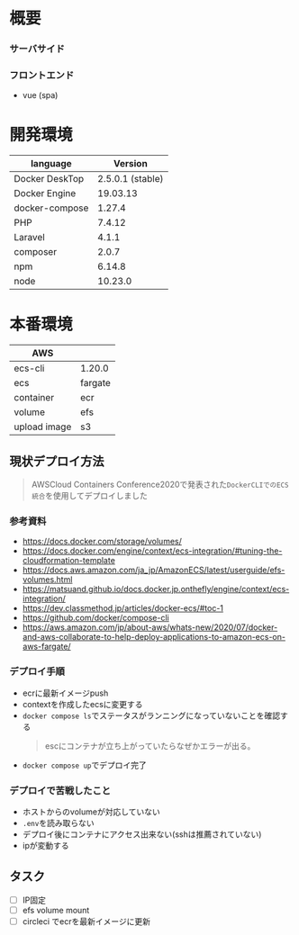 # 概要
### サーバサイド
### フロントエンド
  - vue (spa)
# 開発環境

|language|Version|
|---|---|
|Docker DeskTop|2.5.0.1 (stable)|
|Docker Engine|19.03.13|
|docker-compose|1.27.4|
|PHP|7.4.12|
|Laravel|4.1.1|
|composer|2.0.7|
|npm|6.14.8|
|node|10.23.0|

# 本番環境
|AWS||
|--|--|
|ecs-cli|1.20.0|
|ecs|fargate|
|container|ecr|
|volume|efs|
|upload image|s3|

## 現状デプロイ方法
  > AWSCloud Containers Conference2020で発表された`DockerCLIでのECS統合`を使用してデプロイしました

### 参考資料
- https://docs.docker.com/storage/volumes/
- https://docs.docker.com/engine/context/ecs-integration/#tuning-the-cloudformation-template
- https://docs.aws.amazon.com/ja_jp/AmazonECS/latest/userguide/efs-volumes.html
- https://matsuand.github.io/docs.docker.jp.onthefly/engine/context/ecs-integration/
- https://dev.classmethod.jp/articles/docker-ecs/#toc-1
- https://github.com/docker/compose-cli
- https://aws.amazon.com/jp/about-aws/whats-new/2020/07/docker-and-aws-collaborate-to-help-deploy-applications-to-amazon-ecs-on-aws-fargate/

### デプロイ手順

- ecrに最新イメージpush
- contextを作成したecsに変更する
- `docker compose ls`でステータスがランニングになっていないことを確認する
  > escにコンテナが立ち上がっていたらなぜかエラーが出る。
- `docker compose up`でデプロイ完了

### デプロイで苦戦したこと
- ホストからのvolumeが対応していない
- `.env`を読み取らない
- デプロイ後にコンテナにアクセス出来ない(sshは推薦されていない)
- ipが変動する


<!--
# インストール方法
```bash
  % git clone https://github.com/taiga-tech/divingapp.git
  % cd divingapp
  % cp .docker-compose.env .env
  % cp ./src/.env.example ./src/.env
  % docker-compose -f docker-compose.local.yml up -d --build
```
![](https://user-images.githubusercontent.com/67569270/96187946-d2ad5880-0f78-11eb-8eae-fb99a7af7cc7.png)
-->

## タスク
- [ ] IP固定
- [ ] efs volume mount
- [ ] circleci でecrを最新イメージに更新
